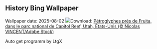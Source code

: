 ## History Bing Wallpaper
Wallpaper date: 2025-08-02
![](https://www.bing.com/th?id=OHR.FruitaPetroglyphs_FR-FR1575375079_UHD.jpg&w=1000)Download: [Pétroglyphes près de Fruita, dans le parc national de Capitol Reef, Utah, États-Unis (© Nicolas VINCENT/Adobe Stock)](https://www.bing.com/th?id=OHR.FruitaPetroglyphs_FR-FR1575375079_UHD.jpg)

Auto get programm by LtgX
